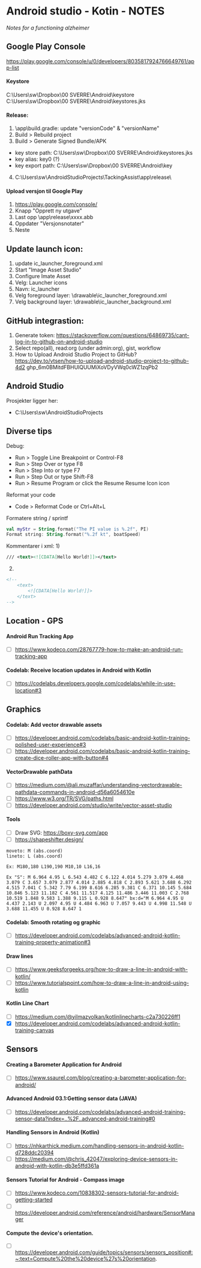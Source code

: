 # Android studio - Kotin - NOTES
_Notes for a functioning alzheimer_

## Google Play Console
https://play.google.com/console/u/0/developers/8035817924766649761/app-list

#### Keystore
C:\Users\sw\Dropbox\00 SVERRE\Android\keystore\
C:\Users\sw\Dropbox\00 SVERRE\Android\keystores.jks

#### Release:
1. \app\build.gradle: update "versionCode" & "versionName"
2. Build > Rebuild project
3. Build > Generate Signed Bundle/APK
 - key store path: C:\Users\sw\Dropbox\00 SVERRE\Android\keystores.jks
 - key alias: key0 (?)
 - key export path: C:\Users\sw\Dropbox\00 SVERRE\Android\key
4. C:\Users\sw\AndroidStudioProjects\TackingAssist\app\release\

#### Upload versjon til Google Play
1. https://play.google.com/console/
2. Knapp "Opprett ny utgave"
3. Last opp \app\release\xxxx.abb
4. Oppdater "Versjonsnotater"
5. Neste

## Update launch icon:
1. update ic_launcher_foreground.xml
2. Start "Image Asset Studio"
3. Configure Imate Asset
4. Velg: Launcher icons
5. Navn: ic_launcher
6. Velg foreground layer: \drawable\ic_launcher_foreground.xml
7. Velg background layer: \drawable\ic_launcher_background.xml

## GitHub integrastion:
1. Generate token: https://stackoverflow.com/questions/64869735/cant-log-in-to-github-on-android-studio
2. Select repo(all), read:org (under admin:org), gist, workflow
3. How to Upload Android Studio Project to GitHub? https://dev.to/vtsen/how-to-upload-android-studio-project-to-github-4d2
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 

## Android Studio
Prosjekter ligger her:
+ C:\Users\sw\AndroidStudioProjects

## Diverse tips
Debug:
+ Run > Toggle Line Breakpoint or Control-F8
+ Run > Step Over	 or type F8
+ Run > Step Into	 or type F7
+ Run > Step Out	 or type Shift-F8
+ Run > Resume Program	 or click the Resume Resume Icon icon

Reformat your code
+ Code > Reformat Code	 or Ctrl+Alt+L

Formatere string / sprintf
```kotlin
val myStr = String.format("The PI value is %.2f", PI)
Format string: String.format("%.2f kt", boatSpeed)
```

Kommentarer i xml:
1)
``` xml
/// <text><![CDATA[Hello World!]]></text>
```

2)
``` xml
<!--
	<text>
		<![CDATA[Hello World!]]>
	</text>
-->
```


## Location - GPS
#### Android Run Tracking App
- [ ] https://www.kodeco.com/28767779-how-to-make-an-android-run-tracking-app
#### Codelab: Receive location updates in Android with Kotlin
- [ ] https://codelabs.developers.google.com/codelabs/while-in-use-location#3

## Graphics
#### Codelab: Add vector drawable assets
- [ ] https://developer.android.com/codelabs/basic-android-kotlin-training-polished-user-experience#3
- [ ] https://developer.android.com/codelabs/basic-android-kotlin-training-create-dice-roller-app-with-button#4
#### VectorDrawable pathData
- [ ] https://medium.com/@ali.muzaffar/understanding-vectordrawable-pathdata-commands-in-android-d56a6054610e
- [ ] https://www.w3.org/TR/SVG/paths.html
- [ ] https://developer.android.com/studio/write/vector-asset-studio
#### Tools
- [ ] Draw SVG: https://boxy-svg.com/app
- [ ] https://shapeshifter.design/
```
moveto: M (abs.coord)
lineto: L (abs.coord)

Ex: M180,180 L190,190 M10,10 L16,16

Ex "S": M 6.964 4.95 L 6.543 4.482 C 6.122 4.014 5.279 3.079 4.468 3.079 C 3.657 3.079 2.877 4.014 2.885 4.818 C 2.893 5.621 3.688 6.292 4.515 7.041 C 5.342 7.79 6.199 8.616 6.285 9.381 C 6.371 10.145 5.684 10.846 5.123 11.182 C 4.561 11.517 4.125 11.486 3.446 11.003 C 2.768 10.519 1.848 9.583 1.388 9.115 L 0.928 8.647" bx:d="M 6.964 4.95 U 4.437 2.143 U 2.097 4.95 U 4.484 6.963 U 7.057 9.443 U 4.998 11.548 U 3.688 11.455 U 0.928 8.647 1

```
#### Codelab: Smooth rotating og graphic
- [ ] https://developer.android.com/codelabs/advanced-android-kotlin-training-property-animation#3
#### Draw lines
- [ ] https://www.geeksforgeeks.org/how-to-draw-a-line-in-android-with-kotlin/
- [ ] https://www.tutorialspoint.com/how-to-draw-a-line-in-android-using-kotlin
#### Kotlin Line Chart
- [ ] https://medium.com/@yilmazvolkan/kotlinlinecharts-c2a730226ff1
- [x] https://developer.android.com/codelabs/advanced-android-kotlin-training-canvas

## Sensors
#### Creating a Barometer Application for Android
- [ ] https://www.ssaurel.com/blog/creating-a-barometer-application-for-android/
#### Advanced Android 03.1:Getting sensor data (JAVA)
- [ ] https://developer.android.com/codelabs/advanced-android-training-sensor-data?index=..%2F..advanced-android-training#0
#### Handling Sensors in Android (Kotlin)
- [ ] https://nhkarthick.medium.com/handling-sensors-in-android-kotlin-d728ddc20394
- [ ] https://medium.com/@chris_42047/exploring-device-sensors-in-android-with-kotlin-db3e5ffd361a
#### Sensors Tutorial for Android - Compass image
- [ ] https://www.kodeco.com/10838302-sensors-tutorial-for-android-getting-started
- [ ] https://developer.android.com/reference/android/hardware/SensorManager
#### Compute the device's orientation.
- [ ] https://developer.android.com/guide/topics/sensors/sensors_position#:~:text=Compute%20the%20device%27s%20orientation.



